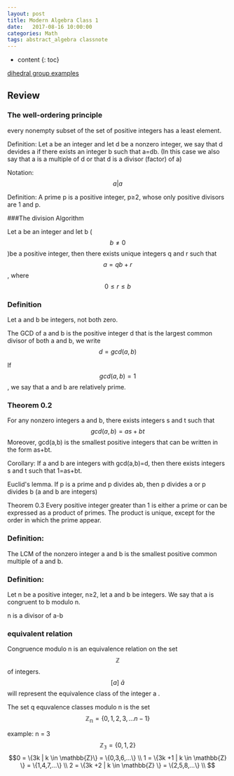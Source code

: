 ```yaml
---
layout: post
title: Modern Algebra Class 1
date:   2017-08-16 10:00:00
categories: Math
tags: abstract_algebra classnote
---
```


* content
{: toc}

[dihedral group examples](https://www.maa.org/sites/default/files/images/upload_library/4/vol1/architecture/Math/dihedral.html)


## Review

### The well-ordering principle

every nonempty subset of the set of positive integers has a least element. 








Definition: Let a be an integer and let d be a nonzero integer, we say that d devides a if there exists an integer b such that a=db.
(In this case we also say that a is a multiple of d or that d is a divisor (factor) of a)

Notation: 
$$a | a$$

Definition: A prime p is a positive integer, p≥2, whose only positive divisors are 1 and p.

###The division Algorithm

Let a be an integer and let b ($$b≠0$$)be a positive integer, then there exists unique integers q and r such that $$a=qb+r$$, where $$0≤r≤b$$

### Definition

Let a and b be integers, not both zero.

The GCD of a and b is the positive integer d that is the largest common divisor of both a and b, we write $$d = gcd(a,b)$$

If $$gcd(a,b)=1$$, we say that a and b are relatively prime. 

### Theorem 0.2

For any nonzero integers a and b, there exists integers s and t such that $$gcd(a,b)=as+bt$$
Moreover, gcd(a,b) is the smallest positive integers that can be written in the form as+bt.

Corollary: If a and b are integers with gcd(a,b)=d, then there exists integers s and t such that 1=as+bt.

Euclid's lemma.
If p is a prime and p divides ab, then p divides a or p divides b (a and b are integers)

Theorem 0.3
Every positive integer greater than 1 is either a prime or can be expressed as a product of primes. The product is unique, except for the order in which the prime appear. 


### Definition: 

The LCM of the nonzero integer a and b is the smallest positive common multiple of a and b. 

### Definition: 

Let n be a positive integer, n≥2, let a and b be integers. 
We say that a is congruent to b modulo n. 

n is a divisor of a-b


### equivalent relation

Congruence modulo n is an equivalence relation on the set $$\mathbb{Z}$$ of integers. 
$$[a] \ \bar{a}$$ will represent the equivalence class of the integer a .

The set q equvalence classes modulo n is the set
$$\mathbb{Z_n}=\{0,1,2,3,...n-1\}$$

example: n = 3
$$\mathbb{Z_3}=\{0,1,2\}$$
$$0 = \{3k | k \in \mathbb{Z}\} = \{0,3,6,...\} \\
1 = \{3k +1 | k \in \mathbb{Z} \} = \{1,4,7,...\} \\
2 = \{3k +2 | k \in \mathbb{Z} \} = \{2,5,8,...\} \\
$$




